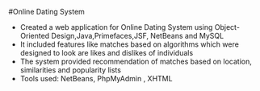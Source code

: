 #Online Dating System
- Created a web application for Online Dating System using Object-Oriented Design,Java,Primefaces,JSF, NetBeans and MySQL
- It included features like matches based on algorithms which were designed to look are likes and dislikes of individuals
- The system provided recommendation of matches based on location, similarities and popularity lists
- Tools used: NetBeans, PhpMyAdmin , XHTML
